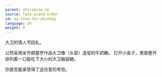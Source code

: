 ```yaml
---
parent: attribute.ce
source: fate-grand-order
id: my-love-for-abishag
language: zh
weight: 0
---
```


大卫的情人节回礼。

公然采用米开朗基罗作品大卫像（头部）造型的牛奶糖。
打开小盒子，里面整齐排列着一口能吃下大小的大卫脑袋糖。

你是否能承受得了这份爱的考验。
